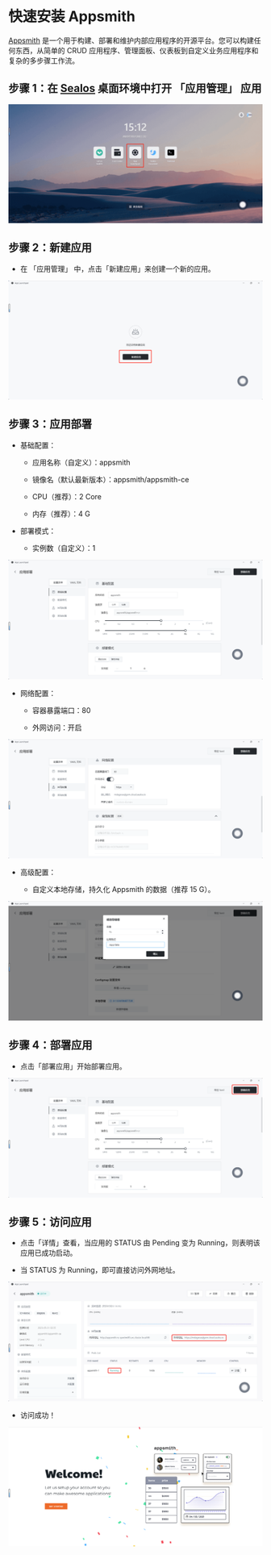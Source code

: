# 快速安装 Appsmith

[Appsmith](https://github.com/appsmithorg/appsmith) 是一个用于构建、部署和维护内部应用程序的开源平台。您可以构建任何东西，从简单的
CRUD 应用程序、管理面板、仪表板到自定义业务应用程序和复杂的多步骤工作流。

## 步骤 1：在 [Sealos](https://cloud.sealos.io) 桌面环境中打开 「应用管理」 应用

![](../images/appsmith-1.png)

## 步骤 2：新建应用

- 在 「应用管理」 中，点击「新建应用」来创建一个新的应用。

![](../images/appsmith-2.png)

## 步骤 3：应用部署

- 基础配置：

    - 应用名称（自定义）：appsmith

    - 镜像名（默认最新版本）：appsmith/appsmith-ce

    - CPU（推荐）：2 Core

    - 内存（推荐）：4 G

- 部署模式：

    - 实例数（自定义）：1

![](../images/appsmith-3.png)

- 网络配置：

    - 容器暴露端口：80

    - 外网访问：开启

![](../images/appsmith-4.png)

- 高级配置：

    - 自定义本地存储，持久化 Appsmith 的数据（推荐 15 G）。

![](../images/appsmith-5.png)

## 步骤 4：部署应用

- 点击「部署应用」开始部署应用。

![](../images/appsmith-6.png)

## 步骤 5：访问应用

- 点击「详情」查看，当应用的 STATUS 由 Pending 变为 Running，则表明该应用已成功启动。

- 当 STATUS 为 Running，即可直接访问外网地址。

![](../images/appsmith-7.png)

- 访问成功！

![](../images/appsmith-8.png)


